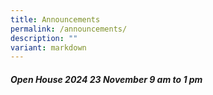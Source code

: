 ```yaml
---
title: Announcements
permalink: /announcements/
description: ""
variant: markdown
---
```

<h5>Open House 2024  23 November 9 am to 1 pm</h5>
